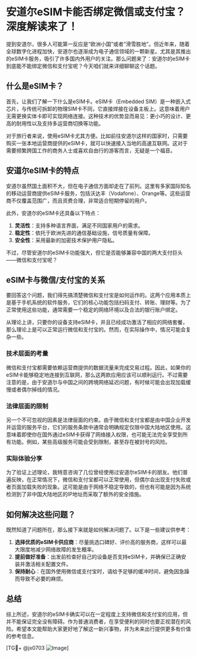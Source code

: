 # 安道尔eSIM卡能否绑定微信或支付宝？深度解读来了！

提到安道尔，很多人可能第一反应是“欧洲小国”或者“滑雪胜地”。但近年来，随着全球数字化进程加快，安道尔也逐渐成为电子通信领域的一颗新星。尤其是其推出的eSIM卡服务，吸引了许多国内外用户的关注。那么问题来了：安道尔的eSIM卡到底能不能绑定微信和支付宝呢？今天咱们就来详细聊聊这个话题。

## 什么是eSIM卡？

首先，让我们了解一下什么是eSIM卡。eSIM卡（Embedded SIM）是一种嵌入式芯片，与传统可拆卸的物理SIM卡不同，它直接焊接在设备主板上。这意味着用户无需更换实体卡即可实现网络连接。这种技术的优势显而易见：更小巧的设计、更高的耐用性以及支持多运营商切换等功能。

对于旅行者来说，使用eSIM卡尤其方便。比如前往安道尔这样的国家时，只需要购买一张本地运营商提供的eSIM卡，就可以快速接入当地的高速互联网。这对于需要频繁跨国工作的商务人士或喜欢自由行的游客而言，无疑是一个福音。

## 安道尔eSIM卡的特点

安道尔虽然国土面积不大，但在电子通信方面却走在了前列。这里有多家国际知名的移动运营商提供eSIM卡服务，包括沃达丰（Vodafone）、Orange等。这些运营商不仅覆盖范围广，而且资费合理，非常适合短期停留的用户。

此外，安道尔的eSIM卡还具备以下特点：

1. **灵活性**：支持多种语言界面，满足不同国家用户的需求。
2. **稳定性**：依托于欧洲先进的通信基础设施，信号质量有保障。
3. **安全性**：采用最新的加密技术保护用户隐私。

不过，尽管安道尔的eSIM卡功能强大，但它是否能够兼容中国的两大支付巨头——微信和支付宝呢？

## eSIM卡与微信/支付宝的关系

要回答这个问题，我们得先搞清楚微信和支付宝是如何运作的。这两个应用本质上是基于手机系统的软件服务，它们的核心功能包括扫码支付、转账、理财等。为了正常使用这些功能，通常需要一个稳定的网络环境以及合法的银行账户绑定。

从理论上讲，只要你的设备支持eSIM卡，并且已经成功激活了相应的网络套餐，那么理论上是可以正常运行微信和支付宝的。然而，在实际操作中，情况可能会复杂一些。

### 技术层面的考量

微信和支付宝都需要依赖运营商提供的数据流量来完成交易过程。因此，如果你的eSIM卡能够稳定地连接到互联网，那么这两款应用应该可以顺利运行。不过需要注意的是，由于安道尔与中国之间的跨境网络延迟问题，有时候可能会出现加载缓慢或者偶尔掉线的情况。

### 法律层面的限制

另一个不可忽视的因素是法律层面的约束。由于微信和支付宝都是由中国企业开发并运营的服务平台，它们的服务条款中通常会明确规定仅限中国大陆地区使用。这意味着即使你在国外通过eSIM卡获得了网络接入权限，也可能无法完全享受到所有功能。例如，某些高级服务可能会受到限制，甚至存在被封号的风险。

### 实际体验分享

为了验证上述理论，我特意咨询了几位曾经使用过安道尔eSIM卡的朋友。他们普遍反映，在正常情况下，微信和支付宝都可以正常使用，但偶尔会出现支付失败或者页面加载失败的现象。这可能是由于网络不稳定导致的，但也有可能是因为系统检测到了非中国大陆地区的IP地址而采取了额外的安全措施。

## 如何解决这些问题？

既然知道了问题所在，那么接下来就是如何解决问题了。以下是一些建议供参考：

1. **选择优质的eSIM卡供应商**：尽量挑选口碑好、评价高的服务商，这样可以最大限度地减少网络故障的发生概率。
2. **提前做好准备**：出发前检查好自己的设备是否支持eSIM卡，并确保已正确安装并激活相关配置文件。
3. **保持耐心**：在国外使用微信或支付宝时，请给予足够的缓冲时间，避免因急躁而导致不必要的麻烦。

## 总结

综上所述，安道尔的eSIM卡确实可以在一定程度上支持微信和支付宝的应用，但并不能保证完全没有障碍。作为普通消费者，在享受便利的同时也要正视潜在的风险。希望本文能帮助大家更好地了解这一新兴事物，并为未来出行提供更多有价值的参考信息。

[TG💪+ @jx0703 ![Image](https://github.com/user-attachments/assets/dbca1d08-cadb-493c-b0ec-ad6f7a83f270)]
